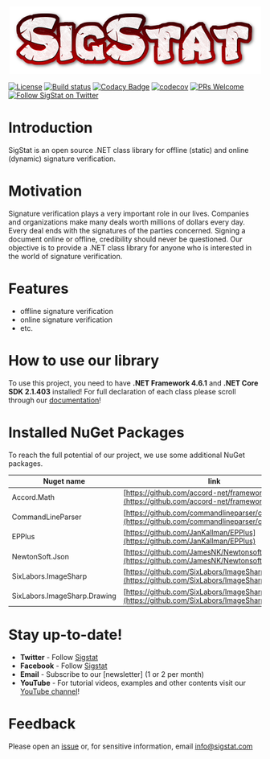 <p align="center"> 
<img src="cooltext336462005790168.png">
</p>

[![License](https://img.shields.io/badge/license-MIT-blue.svg?style=flat)](https://github.com/sigstat/sigstat/blob/master/LICENSE.md)
[![Build status](https://ci.appveyor.com/api/projects/status/4om5obpqk6s57rq7/branch/master?svg=true)](https://ci.appveyor.com/project/BenceKovari/sigstat/branch/master)
[![Codacy Badge](https://api.codacy.com/project/badge/Grade/9ef04a4d496c40eabb38e798930089e6)](https://www.codacy.com/app/SigStat/sigstat?utm_source=github.com&amp;utm_medium=referral&amp;utm_content=sigstat/sigstat&amp;utm_campaign=Badge_Grade)
[![codecov](https://codecov.io/gh/sigstat/sigstat/branch/master/graph/badge.svg)](https://codecov.io/gh/sigstat/sigstat)
[![PRs Welcome](https://img.shields.io/badge/PRs-welcome-brightgreen.svg?style=flat-square)](http://makeapullrequest.com)
[![Follow SigStat on Twitter](https://img.shields.io/badge/twitter-@SigStatOrg-55acee.svg?style=flat-square)](https://twitter.com/sigstatorg)

# Introduction

SigStat is an open source .NET class library for offline (static) and online (dynamic) signature verification. 

# Motivation

Signature verification plays a very important role in our lives. Companies and organizations make many deals worth millions of dollars every day. Every deal ends with the signatures of the parties concerned. Signing a document online or offline, credibility should never be questioned. Our objective is to provide a .NET class library for anyone who is interested in the world of signature verification.

# Features

- offline signature verification
- online signature verification
- etc.

# How to use our library
To use this project, you need to have **.NET Framework 4.6.1** and **.NET Core SDK 2.1.403** installed!
For full declaration of each class please scroll through our [documentation](https://github.com/sigstat/sigstat/tree/master/docs/md)!

# Installed NuGet Packages 

To reach the full potential of our project, we use some additional NuGet packages. 

| Nuget name | link |
| ------ | ------ |
| Accord.Math | [https://github.com/accord-net/framework](https://github.com/accord-net/framework) |
| CommandLineParser | [https://github.com/commandlineparser/commandline](https://github.com/commandlineparser/commandline) |
| EPPlus | [https://github.com/JanKallman/EPPlus](https://github.com/JanKallman/EPPlus) |
| NewtonSoft.Json | [https://github.com/JamesNK/Newtonsoft.Json](https://github.com/JamesNK/Newtonsoft.Json) |
| SixLabors.ImageSharp | [https://github.com/SixLabors/ImageSharp](https://github.com/SixLabors/ImageSharp) |
| SixLabors.ImageSharp.Drawing | [https://github.com/SixLabors/ImageSharp](https://github.com/SixLabors/ImageSharp) |

# Stay up-to-date!

- **Twitter** - Follow [Sigstat](https://twitter.com/sigstatorg)
- **Facebook** - Follow [Sigstat](https://www.facebook.com/sigstat.org)
- **Email** - Subscribe to our [newsletter] (1 or 2 per month)
- **YouTube** - For tutorial videos, examples and other contents visit our [YouTube channel](https://www.youtube.com/user/sigstat)!


# Feedback

Please open an [issue](https://github.com/sigstat/sigstat/issues/new) or, for sensitive information, email info@sigstat.com
